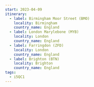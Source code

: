 ```yaml
---
start: 2023-04-09
itinerary:
  - label: Birmingham Moor Street (BMO)
    locality: Birmingham
    country_name: England
  - label: London Marylebone (MYB)
    locality: London
    country_name: England
  - label: Farringdon (ZFD)
    locality: London
    country_name: England
  - label: Brighton (BTN)
    locality: Brighton
    country_name: England
tags:
  - i5QC1
---
```

